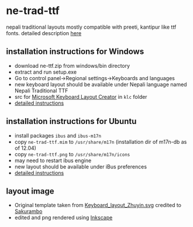 ne-trad-ttf
===========

nepali traditional layouts mostly compatible with preeti, kantipur like ttf fonts. detailed description [here](http://nepalitankan.blogspot.com/2013/10/nepali-traditional.html)

## installation instructions for Windows 
- download ne-ttf.zip from windows/bin directory 
- extract and run setup.exe
- Go to control panel->Regional settings->Keyboards and languages
- new keyboard layout should be available under Nepali language named Nepali Traditional TTF
- src for [Microsoft Keyboard Layout Creator](http://www.microsoft.com/en-us/download/details.aspx?id=22339) in `klc` folder
- [detailed instructions](http://nepalitankan.blogspot.com/2013/10/ne-trad-ttf-for-ms-windows.html)

## installation instructions for Ubuntu 
- install packages `ibus` and `ibus-m17n` 
- copy `ne-trad-ttf.mim` to `/usr/share/m17n` (installation dir of m17n-db as of 12.04)
- copy `ne-trad-ttf.png` to `/usr/share/m17n/icons`
- may need to restart ibus engine
- new layout should be available under iBus preferences
- [detailed instructions](http://nepalitankan.blogspot.com/2013/10/ne-trad-ttf-for-linux.html)

## layout image
- Original template taken from [Keyboard_layout_Zhuyin.svg](http://en.wikipedia.org/wiki/File:Keyboard_layout_Zhuyin.svg) credited to [Sakurambo](http://commons.wikimedia.org/wiki/User:Sakurambo)
- edited and png rendered using [Inkscape](http://http://inkscape.org/) 
